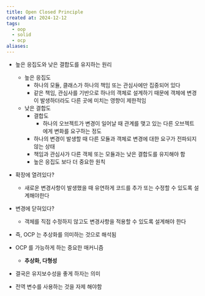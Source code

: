```yaml
---
title: Open Closed Principle
created at: 2024-12-12
tags:
  - oop
  - solid
  - ocp
aliases:
---
```


- 높은 응집도와 낮은 결합도를 유지하는 원리
  - 높은 응집도
    - 하나의 모듈, 클래스가 하나의 책임 또는 관심사에만 집중되어 있다
    - 같은 책임, 관심사를 기반으로 하나의 객체로 설계하기 때문에 객체에 변경이 발생하더라도 다른 곳에 미치는 영향이 제한적임
  - 낮은 결합도
    - 결합도
      - 하나의 오브젝트가 변경이 일어날 때 관계를 맺고 있는 다른 오브젝트에게 변화를 요구하는 정도
    - 하나의 변경이 발생할 때 다른 모듈과 객체로 변경에 대한 요구가 전파되지 않는 상태
    - 책임과 관심사가 다른 객체 또는 모듈과는 낮은 결합도를 유지해야 함
    - 높은 응집도 보다 더 중요한 원칙

- 확장에 열려있다?
  - 새로운 변경사항이 발생했을 때 유연하게 코드를 추가 또는 수정할 수 있도록 설계해야한다

- 변경에 닫혀있다?
  - 객체를 직접 수정하지 않고도 변경사항을 적용할 수 있도록 설계해야 한다

- 즉, OCP 는 추상화를 의미하는 것으로 해석됨

- OCP 를 가능하게 하는 중요한 매커니즘
  - **추상화, 다형성**

- 결국은 유지보수성을 좋게 하자는 의미

- 전역 변수를 사용하는 것을 자제 해야함
